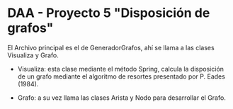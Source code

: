 # DAA - Proyecto 5 "Disposición de grafos"
El Archivo principal es el de GeneradorGrafos, ahí se llama a las clases Visualiza y Grafo. 

  - Visualiza: esta clase mediante el método Spring, calcula la disposición de un grafo mediante el algoritmo de resortes presentado por P. Eades (1984).

  - Grafo: a su vez llama las clases Arista y Nodo para desarrollar el Grafo.

